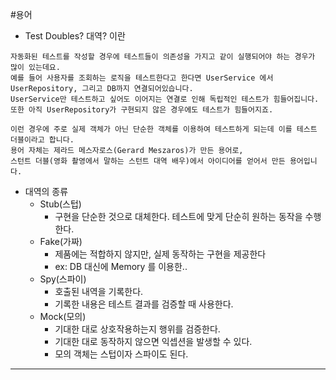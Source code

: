 #용어

- Test Doubles? 대역? 이란
```text
자동화된 테스트를 작성할 경우에 테스트들이 의존성을 가지고 같이 실행되어야 하는 경우가 많이 있는데요.
예를 들어 사용자를 조회하는 로직을 테스트한다고 한다면 UserService 에서 UserRepository, 그리고 DB까지 연결되어있습니다.
UserService만 테스트하고 싶어도 이어지는 연결로 인해 독립적인 테스트가 힘들어집니다.
또한 아직 UserRepository가 구현되지 않은 경우에도 테스트가 힘들어지죠.

이런 경우에 주로 실제 객체가 아닌 단순한 객체를 이용하여 테스트하게 되는데 이를 테스트 더블이라고 합니다.
용어 자체는 제라드 메스자로스(Gerard Meszaros)가 만든 용어로, 
스턴트 더블(영화 촬영에서 말하는 스턴트 대역 배우)에서 아이디어를 얻어서 만든 용어입니다. 
```

- 대역의 종류
  - Stub(스텁)
    - 구현을 단순한 것으로 대체한다. 테스트에 맞게 단순히 원하는 동작을 수행한다.
  - Fake(가짜)
    - 제품에는 적합하지 않지만, 실제 동작하는 구현을 제공한다
    - ex: DB 대신에 Memory 를 이용한..
  - Spy(스파이)
    - 호출된 내역을 기록한다.
    - 기록한 내용은 테스트 결과를 검증할 때 사용한다.
  - Mock(모의)
    - 기대한 대로 상호작용하는지 행위를 검증한다.
    - 기대한 대로 동작하지 않으면 익셉션을 발생할 수 있다.
    - 모의 객체는 스텁이자 스파이도 된다.

---


